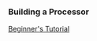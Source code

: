 ### Building a Processor

<a href="http://www.cburch.com/logisim/docs/2.7/en/html/guide/tutorial/index.html">Beginner's Tutorial</a>